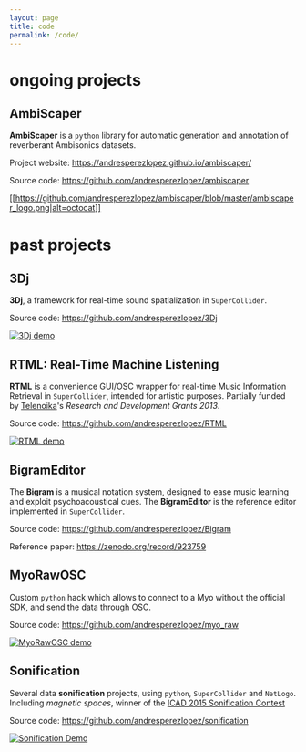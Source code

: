 ```yaml
---
layout: page
title: code
permalink: /code/
---
```


# ongoing projects

## AmbiScaper

**AmbiScaper** is a `python` library for automatic generation and annotation of reverberant Ambisonics datasets.

Project website: <https://andresperezlopez.github.io/ambiscaper/>

Source code: <https://github.com/andresperezlopez/ambiscaper>

[[https://github.com/andresperezlopez/ambiscaper/blob/master/ambiscaper_logo.png|alt=octocat]]



# past projects


## 3Dj

**3Dj**, a framework for real-time sound spatialization in `SuperCollider`.

Source code: <https://github.com/andresperezlopez/3Dj>

[![3Dj demo](https://i.vimeocdn.com/video/502039577_640.webp)](https://vimeo.com/115880955)


## RTML: Real-Time Machine Listening

**RTML** is a convenience GUI/OSC wrapper for real-time Music Information Retrieval in `SuperCollider`, intended for artistic purposes. Partially funded by [Telenoika](http://www.telenoika.net/)'s *Research and Development Grants 2013*.

Source code: <https://github.com/andresperezlopez/RTML>

[![RTML demo](https://i.vimeocdn.com/video/504860053_640.webp)](https://vimeo.com/115880955)


## BigramEditor

The **Bigram** is a musical notation system, designed to ease music learning and exploit psychoacoustical cues. The **BigramEditor** is the reference editor implemented in `SuperCollider`.

Source code: <https://github.com/andresperezlopez/Bigram>

Reference paper: <https://zenodo.org/record/923759>


## MyoRawOSC

Custom `python` hack which allows to connect to a Myo without the official SDK, and send the data through OSC.

Source code: <https://github.com/andresperezlopez/myo_raw>

[![MyoRawOSC demo](https://i.vimeocdn.com/video/551040123_640.webp)](https://vimeo.com/151326521)



## Sonification

Several data **sonification** projects, using `python`, `SuperCollider` and `NetLogo`.
Including *magnetic spaces*, winner of the [ICAD 2015 Sonification Contest](https://iem.kug.ac.at/icad15/icad15/schedule/sonification-contest.html#c39019)

Source code: <https://github.com/andresperezlopez/sonification>

[![Sonification Demo](https://i.vimeocdn.com/video/526285341_640.webp)](https://vimeo.com/133276639)

